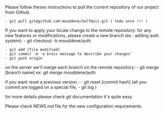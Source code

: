 
Please follow theses instructions to pull the current repository of our project from Github.

	- git pull git@github.com:mouddene/SelfQuiz.git ( todo once !!! )

If you want to apply your locale change to the remote repository:
	for any new features or modifications, please create a new branch (ex : adding auth system):
		- git checkout -b mouddene/auth

	- git add [file modified]
	- git commit -m 'a breiv message to describe your changes'
	- git push origin
on the server we'll merge each branch on the remote repository:
 	- git merge [branch name] ex: git merge mouddene/auth


if you want reset a previous version :
	- git reset [commit hash] (all you commit are logged on a special file, - git log )

for more details please check git documentation it's quite easy.

Please check NEWS.md file for the new configuration requirements.
